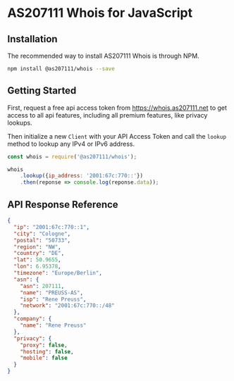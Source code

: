 # AS207111 Whois for JavaScript

## Installation

The recommended way to install AS207111 Whois is through NPM.

```bash
npm install @as207111/whois --save
```

## Getting Started

First, request a free api access token from https://whois.as207111.net to get access to all api features, including all premium features, like privacy lookups.

Then initialize a new `Client` with your API Access Token and call the `lookup` method to lookup any IPv4 or IPv6 address.

```javascript
const whois = require('@as207111/whois');

whois
    .lookup({ip_address: '2001:67c:770::'})
    .then(reponse => console.log(reponse.data));
```

## API Response Reference

```json
{
  "ip": "2001:67c:770::1",
  "city": "Cologne",
  "postal": "50733",
  "region": "NW",
  "country": "DE",
  "lat": 50.9655,
  "lon": 6.95378,
  "timezone": "Europe/Berlin",
  "asn": {
    "asn": 207111,
    "name": "PREUSS-AS",
    "isp": "Rene Preuss",
    "network": "2001:67c:770::/48"
  },
  "company": {
    "name": "Rene Preuss"
  },
  "privacy": {
    "proxy": false,
    "hosting": false,
    "mobile": false
  }
}
```